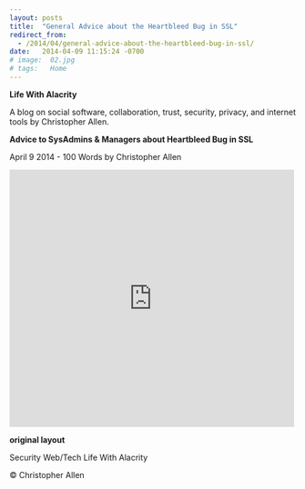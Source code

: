 ```yaml
---
layout: posts
title:  "General Advice about the Heartbleed Bug in SSL"
redirect_from:
  - /2014/04/general-advice-about-the-heartbleed-bug-in-ssl/
date:   2014-04-09 11:15:24 -0700
# image:  02.jpg
# tags:   Home
---
```


**Life With Alacrity**

A blog on social software, collaboration, trust, security, privacy, and internet tools by Christopher Allen.

**Advice to SysAdmins & Managers about Heartbleed Bug in SSL**

April 9 2014 - 100 Words
by Christopher Allen


<iframe src="https://www.facebook.com/plugins/post.php?href=https%3A%2F%2Fwww.facebook.com%2FChristopherRayAllen%2Fposts%2F10152340008845540&show_text=true&width=500" width="500" height="453" style="border:none;overflow:hidden" scrolling="no" frameborder="0" allowfullscreen="true" allow="autoplay; clipboard-write; encrypted-media; picture-in-picture; web-share"></iframe>


**original layout**

Security Web/Tech
Life With Alacrity

© Christopher Allen